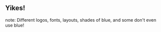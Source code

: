 ##  Yikes!

note:
    Different logos, fonts, layouts, shades of blue, and some don't even use blue!